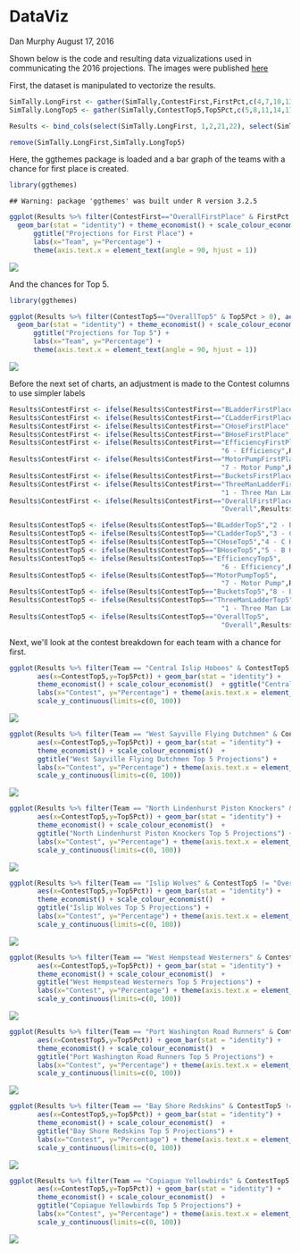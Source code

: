 DataViz
================
Dan Murphy
August 17, 2016

Shown below is the code and resulting data vizualizations used in communicating the 2016 projections. The images were published [here](https://patindex.wordpress.com/2016-odds/)

First, the dataset is manipulated to vectorize the results.

``` r
SimTally.LongFirst <- gather(SimTally,ContestFirst,FirstPct,c(4,7,10,13,16,19,22,26,28))
SimTally.LongTop5 <- gather(SimTally,ContestTop5,Top5Pct,c(5,8,11,14,17,20,23,27,29))

Results <- bind_cols(select(SimTally.LongFirst, 1,2,21,22), select(SimTally.LongTop5, 21,22))

remove(SimTally.LongFirst,SimTally.LongTop5)
```

Here, the ggthemes package is loaded and a bar graph of the teams with a chance for first place is created.

``` r
library(ggthemes)
```

    ## Warning: package 'ggthemes' was built under R version 3.2.5

``` r
ggplot(Results %>% filter(ContestFirst=="OverallFirstPlace" & FirstPct > 0), aes(x=Team,y=FirstPct)) + 
  geom_bar(stat = "identity") + theme_economist() + scale_colour_economist()  + 
      ggtitle("Projections for First Place") +
      labs(x="Team", y="Percentage") + 
      theme(axis.text.x = element_text(angle = 90, hjust = 1))
```

![](DataViz_files/figure-markdown_github/unnamed-chunk-5-1.png)<!-- -->

And the chances for Top 5.

``` r
library(ggthemes)

ggplot(Results %>% filter(ContestTop5=="OverallTop5" & Top5Pct > 0), aes(x=Team,y=Top5Pct)) + 
  geom_bar(stat = "identity") + theme_economist() + scale_colour_economist()  + 
      ggtitle("Projections for Top 5") +
      labs(x="Team", y="Percentage") + 
      theme(axis.text.x = element_text(angle = 90, hjust = 1))
```

![](DataViz_files/figure-markdown_github/unnamed-chunk-6-1.png)<!-- -->

Before the next set of charts, an adjustment is made to the Contest columns to use simpler labels

``` r
Results$ContestFirst <- ifelse(Results$ContestFirst=="BLadderFirstPlace","2 - B Ladder",Results$ContestFirst)
Results$ContestFirst <- ifelse(Results$ContestFirst=="CLadderFirstPlace","3 - C Ladder",Results$ContestFirst)
Results$ContestFirst <- ifelse(Results$ContestFirst=="CHoseFirstPlace","4 - C Hose",Results$ContestFirst)
Results$ContestFirst <- ifelse(Results$ContestFirst=="BHoseFirstPlace","5 - B Hose",Results$ContestFirst)
Results$ContestFirst <- ifelse(Results$ContestFirst=="EfficiencyFirstPlace", 
                                                     "6 - Efficiency",Results$ContestFirst)
Results$ContestFirst <- ifelse(Results$ContestFirst=="MotorPumpFirstPlace",
                                                     "7 - Motor Pump",Results$ContestFirst)
Results$ContestFirst <- ifelse(Results$ContestFirst=="BucketsFirstPlace","8 - Buckets",Results$ContestFirst)
Results$ContestFirst <- ifelse(Results$ContestFirst=="ThreeManLadderFirstPlace",
                                                     "1 - Three Man Ladder",Results$ContestFirst)
Results$ContestFirst <- ifelse(Results$ContestFirst=="OverallFirstPlace",
                                                     "Overall",Results$ContestFirst)

Results$ContestTop5 <- ifelse(Results$ContestTop5=="BLadderTop5","2 - B Ladder",Results$ContestTop5)
Results$ContestTop5 <- ifelse(Results$ContestTop5=="CLadderTop5","3 - C Ladder",Results$ContestTop5)
Results$ContestTop5 <- ifelse(Results$ContestTop5=="CHoseTop5","4 - C Hose",Results$ContestTop5)
Results$ContestTop5 <- ifelse(Results$ContestTop5=="BHoseTop5","5 - B Hose",Results$ContestTop5)
Results$ContestTop5 <- ifelse(Results$ContestTop5=="EfficiencyTop5", 
                                                     "6 - Efficiency",Results$ContestTop5)
Results$ContestTop5 <- ifelse(Results$ContestTop5=="MotorPumpTop5",
                                                     "7 - Motor Pump",Results$ContestTop5)
Results$ContestTop5 <- ifelse(Results$ContestTop5=="BucketsTop5","8 - Buckets",Results$ContestTop5)
Results$ContestTop5 <- ifelse(Results$ContestTop5=="ThreeManLadderTop5",
                                                     "1 - Three Man Ladder",Results$ContestTop5)
Results$ContestTop5 <- ifelse(Results$ContestTop5=="OverallTop5",
                                                     "Overall",Results$ContestTop5)
```

Next, we'll look at the contest breakdown for each team with a chance for first.

``` r
ggplot(Results %>% filter(Team == "Central Islip Hoboes" & ContestTop5 != "Overall"),
       aes(x=ContestTop5,y=Top5Pct)) + geom_bar(stat = "identity") + 
       theme_economist() + scale_colour_economist()  + ggtitle("Central Islip Hoboes Top 5 Projections") +
       labs(x="Contest", y="Percentage") + theme(axis.text.x = element_text(angle = 90, hjust = 1)) + 
       scale_y_continuous(limits=c(0, 100))
```

![](DataViz_files/figure-markdown_github/unnamed-chunk-8-1.png)<!-- -->

``` r
ggplot(Results %>% filter(Team == "West Sayville Flying Dutchmen" & ContestTop5 != "Overall"),
       aes(x=ContestTop5,y=Top5Pct)) + geom_bar(stat = "identity") + 
       theme_economist() + scale_colour_economist()  + 
       ggtitle("West Sayville Flying Dutchmen Top 5 Projections") +
       labs(x="Contest", y="Percentage") + theme(axis.text.x = element_text(angle = 90, hjust = 1)) + 
       scale_y_continuous(limits=c(0, 100))
```

![](DataViz_files/figure-markdown_github/unnamed-chunk-9-1.png)<!-- -->

``` r
ggplot(Results %>% filter(Team == "North Lindenhurst Piston Knockers" & ContestTop5 != "Overall"),
       aes(x=ContestTop5,y=Top5Pct)) + geom_bar(stat = "identity") + 
       theme_economist() + scale_colour_economist()  + 
       ggtitle("North Lindenhurst Piston Knockers Top 5 Projections") +
       labs(x="Contest", y="Percentage") + theme(axis.text.x = element_text(angle = 90, hjust = 1)) + 
       scale_y_continuous(limits=c(0, 100))
```

![](DataViz_files/figure-markdown_github/unnamed-chunk-10-1.png)<!-- -->

``` r
ggplot(Results %>% filter(Team == "Islip Wolves" & ContestTop5 != "Overall"),
       aes(x=ContestTop5,y=Top5Pct)) + geom_bar(stat = "identity") + 
       theme_economist() + scale_colour_economist()  + 
       ggtitle("Islip Wolves Top 5 Projections") +
       labs(x="Contest", y="Percentage") + theme(axis.text.x = element_text(angle = 90, hjust = 1)) + 
       scale_y_continuous(limits=c(0, 100))
```

![](DataViz_files/figure-markdown_github/unnamed-chunk-11-1.png)<!-- -->

``` r
ggplot(Results %>% filter(Team == "West Hempstead Westerners" & ContestTop5 != "Overall"),
       aes(x=ContestTop5,y=Top5Pct)) + geom_bar(stat = "identity") + 
       theme_economist() + scale_colour_economist()  + 
       ggtitle("West Hempstead Westerners Top 5 Projections") +
       labs(x="Contest", y="Percentage") + theme(axis.text.x = element_text(angle = 90, hjust = 1)) + 
       scale_y_continuous(limits=c(0, 100))
```

![](DataViz_files/figure-markdown_github/unnamed-chunk-12-1.png)<!-- -->

``` r
ggplot(Results %>% filter(Team == "Port Washington Road Runners" & ContestTop5 != "Overall"),
       aes(x=ContestTop5,y=Top5Pct)) + geom_bar(stat = "identity") + 
       theme_economist() + scale_colour_economist()  + 
       ggtitle("Port Washington Road Runners Top 5 Projections") +
       labs(x="Contest", y="Percentage") + theme(axis.text.x = element_text(angle = 90, hjust = 1)) + 
       scale_y_continuous(limits=c(0, 100))
```

![](DataViz_files/figure-markdown_github/unnamed-chunk-13-1.png)<!-- -->

``` r
ggplot(Results %>% filter(Team == "Bay Shore Redskins" & ContestTop5 != "Overall"),
       aes(x=ContestTop5,y=Top5Pct)) + geom_bar(stat = "identity") + 
       theme_economist() + scale_colour_economist()  + 
       ggtitle("Bay Shore Redskins Top 5 Projections") +
       labs(x="Contest", y="Percentage") + theme(axis.text.x = element_text(angle = 90, hjust = 1)) + 
       scale_y_continuous(limits=c(0, 100))
```

![](DataViz_files/figure-markdown_github/unnamed-chunk-14-1.png)<!-- -->

``` r
ggplot(Results %>% filter(Team == "Copiague Yellowbirds" & ContestTop5 != "Overall"),
       aes(x=ContestTop5,y=Top5Pct)) + geom_bar(stat = "identity") + 
       theme_economist() + scale_colour_economist()  + 
       ggtitle("Copiague Yellowbirds Top 5 Projections") +
       labs(x="Contest", y="Percentage") + theme(axis.text.x = element_text(angle = 90, hjust = 1)) + 
       scale_y_continuous(limits=c(0, 100))
```

![](DataViz_files/figure-markdown_github/unnamed-chunk-15-1.png)<!-- -->

